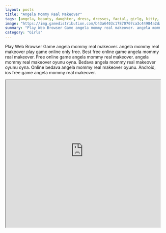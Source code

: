 ```yaml
---
layout: posts
title: "Angela Mommy Real Makeover"
tags: [angela, beauty, daughter, dress, dresses, facial, girlg, kitty, makeover, makeup, mother, simulation, spa, talking, treatment, free, online, games, oyna, game, free, games, play, play, games]
image: "https://img.gamedistribution.com/b43a6403c17870707ca3c44984a2da22.jpg"
summary: "Play Web Browser Game angela mommy real makeover. angela mommy real makeover play game online only free. Best free online game angela mommy real makeover. Free online game angela mommy real makeover. angela mommy real makeover oyunu oyna. Bedava angela mommy real makeover oyunu oyna. Online bedava angela mommy real makeover oyunu. Android, ios free game angela mommy real makeover."
category: "Girls"
---
```


Play Web Browser Game angela mommy real makeover. angela mommy real makeover play game online only free. Best free online game angela mommy real makeover. Free online game angela mommy real makeover. angela mommy real makeover oyunu oyna. Bedava angela mommy real makeover oyunu oyna. Online bedava angela mommy real makeover oyunu. Android, ios free game angela mommy real makeover.

<iframe width="100%" height="480px;" src="https://flash.gamedistribution.com?game=b43a6403c17870707ca3c44984a2da22"></iframe>
